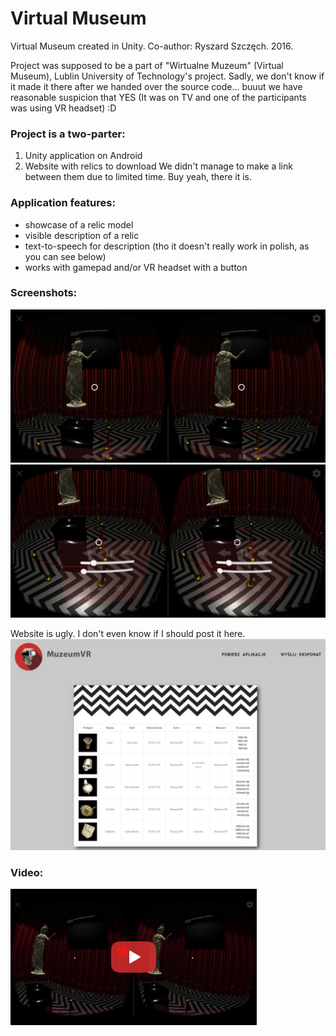 # Virtual Museum
Virtual Museum created in Unity. Co-author: Ryszard Szczęch. 2016.

Project was supposed to be a part of "Wirtualne Muzeum" (Virtual Museum), Lublin University of Technology's project. 
Sadly, we don't know if it made it there after we handed over the source code... buuut we have reasonable suspicion that YES (It was on TV and one of the participants was using VR headset) :D

### Project is a two-parter:
1. Unity application on Android
2. Website with relics to download
We didn't manage to make a link between them due to limited time. Buy yeah, there it is.

### Application features:
- showcase of a relic model
- visible description of a relic
- text-to-speech for description (tho it doesn't really work in polish, as you can see below)
- works with gamepad and/or VR headset with a button

### Screenshots: 
![Preview image](https://raw.githubusercontent.com/Aztek92/Virtual-Museum/master/preview0.jpg)
![Preview image](https://raw.githubusercontent.com/Aztek92/Virtual-Museum/master/preview1.jpg)

Website is ugly. I don't even know if I should post it here.
![Preview image](https://raw.githubusercontent.com/Aztek92/Virtual-Museum/master/web_preview.jpg)

### Video:
[![Youtube Video](https://raw.githubusercontent.com/Aztek92/Virtual-Museum/master/yt_preview.jpg)](https://youtu.be/x1oY8Cri2dU)
